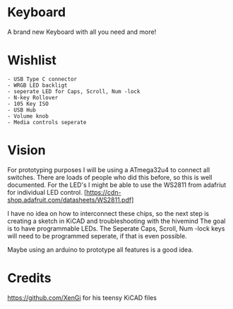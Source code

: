 # Keyboard
A brand new Keyboard with all you need and more!

# Wishlist

	- USB Type C connector
	- WRGB LED backligt
	- seperate LED for Caps, Scroll, Num -lock
	- N-key Rollover
	- 105 Key ISO
	- USB Hub
	- Volume knob
	- Media controls seperate

# Vision
For prototyping purposes I will be using a ATmega32u4 to connect all switches. There are loads of people who did this before, so this is well documented. 
For the LED's I might be able to use the WS2811 from adafriut for individual LED control.  [https://cdn-shop.adafruit.com/datasheets/WS2811.pdf]

I have no idea on how to interconnect these chips, so the next step is creating a sketch in KiCAD and troubleshooting with the hivemind
The goal is to have programmable LEDs. The Seperate Caps, Scroll, Num -lock keys will need to be programmed seperate, if that is even possible.

Maybe using an arduino to prototype all features is a good idea.
# Credits
https://github.com/XenGi		for his teensy KiCAD files